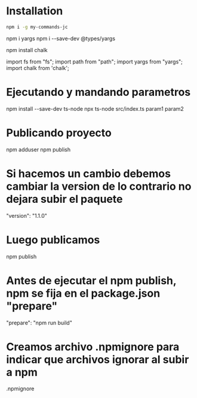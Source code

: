 # Installation
```bash
npm i -g my-commands-jc
```

npm i yargs
npm i --save-dev @types/yargs

npm install chalk

import fs from "fs";
import path from "path";
import yargs from "yargs";
import chalk from 'chalk';

# Ejecutando y mandando parametros
npm install --save-dev ts-node
npx ts-node src/index.ts param1 param2

# Publicando proyecto
npm adduser
npm publish

# Si hacemos un cambio debemos cambiar la version de lo contrario no dejara subir el paquete
"version": "1.1.0"

# Luego publicamos
npm publish

# Antes de ejecutar el npm publish, npm se fija en el package.json "prepare"
"prepare": "npm run build"

# Creamos archivo .npmignore para indicar que archivos ignorar al subir a npm
.npmignore
